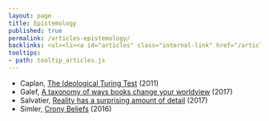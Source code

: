 ```yaml
---
layout: page
title: Epistemology
published: true
permalink: /articles-epistemology/
backlinks: <ul><li><a id="articles" class="internal-link" href="/articles/">Articles</a></li></ul>
tooltips: 
- path: tooltip_articles.js
---
```


* Caplan, [The Ideological Turing Test](https://www.econlib.org/archives/2011/06/the_ideological.html) (2011)
* Galef, [A taxonomy of ways books change your worldview](https://juliagalef.com/2017/01/06/a-taxonomy-of-books-that-change-your-worldview/) (2017)
* Salvatier, [Reality has a surprising amount of detail](http://johnsalvatier.org/blog/2017/reality-has-a-surprising-amount-of-detail) (2017)
* Simler, [Crony Beliefs](https://meltingasphalt.com/crony-beliefs/) (2016)
